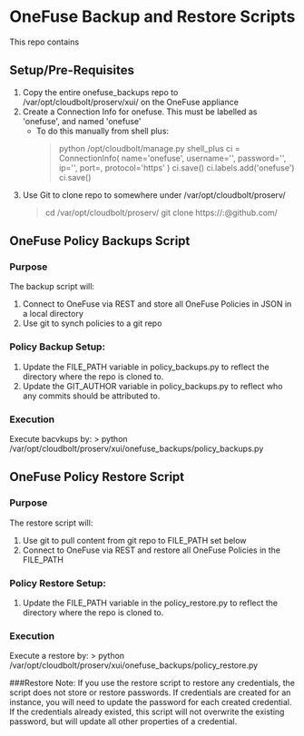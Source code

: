 # OneFuse Backup and Restore Scripts
This repo contains 

## Setup/Pre-Requisites
1. Copy the entire onefuse_backups repo to /var/opt/cloudbolt/proserv/xui/
   on the OneFuse appliance
2. Create a Connection Info for onefuse. This must be labelled as 'onefuse', 
   and named 'onefuse'
    - To do this manually from shell plus: 
        > python /opt/cloudbolt/manage.py shell_plus
        > ci = ConnectionInfo(
              name='onefuse',
              username='<username>',
              password='<password>',
              ip='<onefuse fqdn>',
              port=<port>,
              protocol='https'
          )
        > ci.save()
        > ci.labels.add('onefuse')
        > ci.save()
3. Use Git to clone repo to somewhere under /var/opt/cloudbolt/proserv/
    > cd /var/opt/cloudbolt/proserv/<directory name here if desired>
    > git clone https://<git username>:<git password>@github.com/<repo url>

## OneFuse Policy Backups Script
### Purpose
The backup script will: 
1. Connect to OneFuse via REST and store all OneFuse Policies in JSON in a local directory
2. Use git to synch policies to a git repo

### Policy Backup Setup:
1. Update the FILE_PATH variable in policy_backups.py to reflect the directory where the repo is cloned to.
2. Update the GIT_AUTHOR variable in policy_backups.py to reflect who any commits should be attributed to. 

### Execution
Execute bacvkups by:
    > python /var/opt/cloudbolt/proserv/xui/onefuse_backups/policy_backups.py

## OneFuse Policy Restore Script
### Purpose
The restore script will: 
1. Use git to pull content from git repo to FILE_PATH set below
2. Connect to OneFuse via REST and restore all OneFuse Policies in the FILE_PATH

### Policy Restore Setup:
1. Update the FILE_PATH variable in the policy_restore.py to reflect the directory where the repo is cloned to.

### Execution
Execute a restore by:
    > python /var/opt/cloudbolt/proserv/xui/onefuse_backups/policy_restore.py

###Restore Note: 
If you use the restore script to restore any credentials, the script does
not store or restore passwords. If credentials are created for an instance, you
will need to update the password for each created credential. If the credentials
already existed, this script will not overwrite the existing password, but will
update all other properties of a credential.
